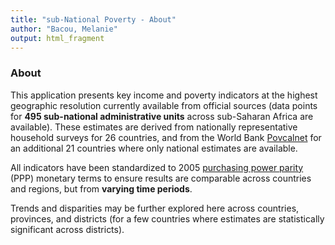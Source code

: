```yaml
---
title: "sub-National Poverty - About"
author: "Bacou, Melanie"
output: html_fragment
---
```


### About


This application presents key income and poverty indicators at the highest geographic resolution currently available from official sources (data points for **495 sub-national administrative units** across sub-Saharan Africa are available). These estimates are derived from nationally representative household surveys for 26 countries, and from the World Bank [Povcalnet](http://iresearch.worldbank.org/PovcalNet/) for an additional 21 countries where only national estimates are available.

All indicators have been standardized to 2005 [purchasing power parity](https://en.wikipedia.org/wiki/Purchasing_power_parity) (PPP) monetary terms to ensure results are comparable across countries and regions, but from **varying time periods**.

Trends and disparities may be further explored here across countries, provinces, and districts (for a few countries where estimates are statistically significant across districts). 

